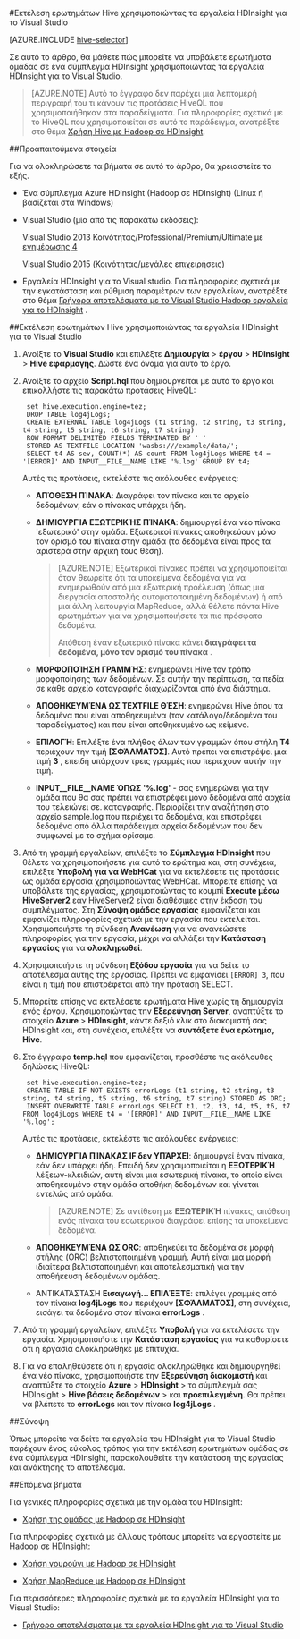<properties
   pageTitle="Hive ερωτήματος με τα εργαλεία Hadoop για το Visual Studio | Microsoft Azure"
   description="Μάθετε πώς να χρησιμοποιείτε Hive με Hadoop στη χρήση των εργαλείων Visual Studio Hadoop HDInsight."
   services="hdinsight"
   documentationCenter=""
   authors="Blackmist"
   manager="jhubbard"
   editor="cgronlun"
    tags="azure-portal"/>

<tags
   ms.service="hdinsight"
   ms.devlang="na"
   ms.topic="article"
   ms.tgt_pltfrm="na"
   ms.workload="big-data"
   ms.date="09/06/2016"
   ms.author="larryfr"/>

#<a name="run-hive-queries-using-the-hdinsight-tools-for-visual-studio"></a>Εκτέλεση ερωτημάτων Hive χρησιμοποιώντας τα εργαλεία HDInsight για το Visual Studio

[AZURE.INCLUDE [hive-selector](../../includes/hdinsight-selector-use-hive.md)]

Σε αυτό το άρθρο, θα μάθετε πώς μπορείτε να υποβάλετε ερωτήματα ομάδας σε ένα σύμπλεγμα HDInsight χρησιμοποιώντας τα εργαλεία HDInsight για το Visual Studio.

> [AZURE.NOTE] Αυτό το έγγραφο δεν παρέχει μια λεπτομερή περιγραφή του τι κάνουν τις προτάσεις HiveQL που χρησιμοποιήθηκαν στα παραδείγματα. Για πληροφορίες σχετικά με το HiveQL που χρησιμοποιείται σε αυτό το παράδειγμα, ανατρέξτε στο θέμα [Χρήση Hive με Hadoop σε HDInsight](hdinsight-use-hive.md).

##<a id="prereq"></a>Προαπαιτούμενα στοιχεία

Για να ολοκληρώσετε τα βήματα σε αυτό το άρθρο, θα χρειαστείτε τα εξής.

* Ένα σύμπλεγμα Azure HDInsight (Hadoop σε HDInsight) (Linux ή βασίζεται στα Windows)

* Visual Studio (μία από τις παρακάτω εκδόσεις):

    Visual Studio 2013 Κοινότητας/Professional/Premium/Ultimate με [ενημέρωσης 4](https://www.microsoft.com/download/details.aspx?id=44921)

    Visual Studio 2015 (Κοινότητας/μεγάλες επιχειρήσεις)

- Εργαλεία HDInsight για το Visual studio. Για πληροφορίες σχετικά με την εγκατάσταση και ρύθμιση παραμέτρων των εργαλείων, ανατρέξτε στο θέμα [Γρήγορα αποτελέσματα με το Visual Studio Hadoop εργαλεία για το HDInsight](hdinsight-hadoop-visual-studio-tools-get-started.md) .

##<a id="run"></a>Εκτέλεση ερωτημάτων Hive χρησιμοποιώντας τα εργαλεία HDInsight για το Visual Studio

1. Ανοίξτε το **Visual Studio** και επιλέξτε **Δημιουργία** > **έργου** > **HDInsight** > **Hive εφαρμογής**. Δώστε ένα όνομα για αυτό το έργο.

2. Ανοίξτε το αρχείο **Script.hql** που δημιουργείται με αυτό το έργο και επικολλήστε τις παρακάτω προτάσεις HiveQL:

        set hive.execution.engine=tez;
        DROP TABLE log4jLogs;
        CREATE EXTERNAL TABLE log4jLogs (t1 string, t2 string, t3 string, t4 string, t5 string, t6 string, t7 string)
        ROW FORMAT DELIMITED FIELDS TERMINATED BY ' '
        STORED AS TEXTFILE LOCATION 'wasbs:///example/data/';
        SELECT t4 AS sev, COUNT(*) AS count FROM log4jLogs WHERE t4 = '[ERROR]' AND INPUT__FILE__NAME LIKE '%.log' GROUP BY t4;

    Αυτές τις προτάσεις, εκτελέστε τις ακόλουθες ενέργειες:

    * **ΑΠΌΘΕΣΗ ΠΊΝΑΚΑ**: Διαγράφει τον πίνακα και το αρχείο δεδομένων, εάν ο πίνακας υπάρχει ήδη.
    * **ΔΗΜΙΟΥΡΓΊΑ ΕΞΩΤΕΡΙΚΉΣ ΠΊΝΑΚΑ**: δημιουργεί ένα νέο πίνακα 'εξωτερικό' στην ομάδα. Εξωτερικοί πίνακες αποθηκεύουν μόνο τον ορισμό του πίνακα στην ομάδα (τα δεδομένα είναι προς τα αριστερά στην αρχική τους θέση).

        > [AZURE.NOTE] Εξωτερικοί πίνακες πρέπει να χρησιμοποιείται όταν θεωρείτε ότι τα υποκείμενα δεδομένα για να ενημερωθούν από μια εξωτερική προέλευση (όπως μια διεργασία αποστολής αυτοματοποιημένη δεδομένων) ή από μια άλλη λειτουργία MapReduce, αλλά θέλετε πάντα Hive ερωτημάτων για να χρησιμοποιήσετε τα πιο πρόσφατα δεδομένα.
        >
        > Απόθεση έναν εξωτερικό πίνακα κάνει **διαγράφει τα δεδομένα, μόνο τον ορισμό του πίνακα** .

    * **ΜΟΡΦΟΠΟΊΗΣΗ ΓΡΑΜΜΉΣ**: ενημερώνει Hive τον τρόπο μορφοποίησης των δεδομένων. Σε αυτήν την περίπτωση, τα πεδία σε κάθε αρχείο καταγραφής διαχωρίζονται από ένα διάστημα.
    * **ΑΠΟΘΗΚΕΥΜΈΝΑ ΩΣ TEXTFILE ΘΈΣΗ**: ενημερώνει Hive όπου τα δεδομένα που είναι αποθηκευμένα (τον κατάλογο/δεδομένα του παραδείγματος) και που είναι αποθηκευμένο ως κείμενο.
    * **ΕΠΙΛΟΓΉ**: Επιλέξτε ένα πλήθος όλων των γραμμών όπου στήλη **Τ4** περιέχουν την τιμή **[ΣΦΆΛΜΑΤΟΣ]**. Αυτό πρέπει να επιστρέψει μια τιμή **3** , επειδή υπάρχουν τρεις γραμμές που περιέχουν αυτήν την τιμή.
    * **INPUT__FILE__NAME ΌΠΩΣ '%.log'** - σας ενημερώνει για την ομάδα που θα σας πρέπει να επιστρέφει μόνο δεδομένα από αρχεία που τελειώνει σε. καταγραφής. Περιορίζει την αναζήτηση στο αρχείο sample.log που περιέχει τα δεδομένα, και επιστρέφει δεδομένα από άλλα παράδειγμα αρχεία δεδομένων που δεν συμφωνεί με το σχήμα ορίσαμε.

3. Από τη γραμμή εργαλείων, επιλέξτε το **Σύμπλεγμα HDInsight** που θέλετε να χρησιμοποιήσετε για αυτό το ερώτημα και, στη συνέχεια, επιλέξτε **Υποβολή για να WebHCat** για να εκτελέσετε τις προτάσεις ως ομάδα εργασία χρησιμοποιώντας WebHCat. Μπορείτε επίσης να υποβάλετε της εργασίας, χρησιμοποιώντας το κουμπί __Execute μέσω HiveServer2__ εάν HiveServer2 είναι διαθέσιμες στην έκδοση του συμπλέγματος. Στη **Σύνοψη ομάδας εργασίας** εμφανίζεται και εμφανίζει πληροφορίες σχετικά με την εργασία που εκτελείται. Χρησιμοποιήστε τη σύνδεση **Ανανέωση** για να ανανεώσετε πληροφορίες για την εργασία, μέχρι να αλλάξει την **Κατάσταση εργασίας** για να **ολοκληρωθεί**.

4. Χρησιμοποιήστε τη σύνδεση **Εξόδου εργασία** για να δείτε το αποτέλεσμα αυτής της εργασίας. Πρέπει να εμφανίσει `[ERROR] 3`, που είναι η τιμή που επιστρέφεται από την πρόταση SELECT.

5. Μπορείτε επίσης να εκτελέσετε ερωτήματα Hive χωρίς τη δημιουργία ενός έργου. Χρησιμοποιώντας την **Εξερεύνηση Server**, αναπτύξτε το στοιχείο **Azure** > **HDInsight**, κάντε δεξιό κλικ στο διακομιστή σας HDInsight και, στη συνέχεια, επιλέξτε να **συντάξετε ένα ερώτημα, Hive**.

6. Στο έγγραφο **temp.hql** που εμφανίζεται, προσθέστε τις ακόλουθες δηλώσεις HiveQL:

        set hive.execution.engine=tez;
        CREATE TABLE IF NOT EXISTS errorLogs (t1 string, t2 string, t3 string, t4 string, t5 string, t6 string, t7 string) STORED AS ORC;
        INSERT OVERWRITE TABLE errorLogs SELECT t1, t2, t3, t4, t5, t6, t7 FROM log4jLogs WHERE t4 = '[ERROR]' AND INPUT__FILE__NAME LIKE '%.log';

    Αυτές τις προτάσεις, εκτελέστε τις ακόλουθες ενέργειες:

    * **ΔΗΜΙΟΥΡΓΊΑ ΠΊΝΑΚΑΣ IF δεν ΥΠΆΡΧΕΙ**: δημιουργεί έναν πίνακα, εάν δεν υπάρχει ήδη. Επειδή δεν χρησιμοποιείται η **ΕΞΩΤΕΡΙΚΉ** λέξεων-κλειδιών, αυτή είναι μια εσωτερική πίνακα, το οποίο είναι αποθηκευμένο στην ομάδα αποθήκη δεδομένων και γίνεται εντελώς από ομάδα.

        > [AZURE.NOTE] Σε αντίθεση με **ΕΞΩΤΕΡΙΚΉ** πίνακες, απόθεση ενός πίνακα του εσωτερικού διαγράφει επίσης τα υποκείμενα δεδομένα.

    * **ΑΠΟΘΗΚΕΥΜΈΝΑ ΩΣ ORC**: αποθηκεύει τα δεδομένα σε μορφή στήλης (ORC) βελτιστοποιημένη γραμμή. Αυτή είναι μια μορφή ιδιαίτερα βελτιστοποιημένη και αποτελεσματική για την αποθήκευση δεδομένων ομάδας.
    * ΑΝΤΙΚΑΤΆΣΤΑΣΗ **Εισαγωγή... ΕΠΙΛΈΞΤΕ**: επιλέγει γραμμές από τον πίνακα **log4jLogs** που περιέχουν **[ΣΦΆΛΜΑΤΟΣ]**, στη συνέχεια, εισάγει τα δεδομένα στον πίνακα **errorLogs** .

7. Από τη γραμμή εργαλείων, επιλέξτε **Υποβολή** για να εκτελέσετε την εργασία. Χρησιμοποιήστε την **Κατάσταση εργασίας** για να καθορίσετε ότι η εργασία ολοκληρώθηκε με επιτυχία.

8. Για να επαληθεύσετε ότι η εργασία ολοκληρώθηκε και δημιουργηθεί ένα νέο πίνακα, χρησιμοποιήστε την **Εξερεύνηση διακομιστή** και αναπτύξτε το στοιχείο **Azure** > **HDInsight** > το σύμπλεγμά σας HDInsight > **Hive βάσεις δεδομένων** > και **προεπιλεγμένη**. Θα πρέπει να βλέπετε το **errorLogs** και τον πίνακα **log4jLogs** .

##<a id="summary"></a>Σύνοψη

Όπως μπορείτε να δείτε τα εργαλεία του HDInsight για το Visual Studio παρέχουν ένας εύκολος τρόπος για την εκτέλεση ερωτημάτων ομάδας σε ένα σύμπλεγμα HDInsight, παρακολουθείτε την κατάσταση της εργασίας και ανάκτησης το αποτέλεσμα.

##<a id="nextsteps"></a>Επόμενα βήματα

Για γενικές πληροφορίες σχετικά με την ομάδα του HDInsight:

* [Χρήση της ομάδας με Hadoop σε HDInsight](hdinsight-use-hive.md)

Για πληροφορίες σχετικά με άλλους τρόπους μπορείτε να εργαστείτε με Hadoop σε HDInsight:

* [Χρήση γουρούνι με Hadoop σε HDInsight](hdinsight-use-pig.md)

* [Χρήση MapReduce με Hadoop σε HDInsight](hdinsight-use-mapreduce.md)

Για περισσότερες πληροφορίες σχετικά με τα εργαλεία HDInsight για το Visual Studio:

* [Γρήγορα αποτελέσματα με τα εργαλεία HDInsight για το Visual Studio](../HDInsight/hdinsight-hadoop-visual-studio-tools-get-started.md)


[hdinsight-sdk-documentation]: http://msdnstage.redmond.corp.microsoft.com/library/dn479185.aspx

[azure-purchase-options]: http://azure.microsoft.com/pricing/purchase-options/
[azure-member-offers]: http://azure.microsoft.com/pricing/member-offers/
[azure-free-trial]: http://azure.microsoft.com/pricing/free-trial/

[apache-tez]: http://tez.apache.org
[apache-hive]: http://hive.apache.org/
[apache-log4j]: http://en.wikipedia.org/wiki/Log4j
[hive-on-tez-wiki]: https://cwiki.apache.org/confluence/display/Hive/Hive+on+Tez
[import-to-excel]: http://azure.microsoft.com/documentation/articles/hdinsight-connect-excel-power-query/


[hdinsight-use-oozie]: hdinsight-use-oozie.md
[hdinsight-analyze-flight-data]: hdinsight-analyze-flight-delay-data.md



[hdinsight-storage]: hdinsight-hadoop-use-blob-storage.md

[hdinsight-provision]: hdinsight-provision-clusters.md
[hdinsight-submit-jobs]: hdinsight-submit-hadoop-jobs-programmatically.md
[hdinsight-upload-data]: hdinsight-upload-data.md
[hdinsight-get-started]: hdinsight-hadoop-linux-tutorial-get-started.md

[powershell-here-strings]: http://technet.microsoft.com/library/ee692792.aspx

[image-hdi-hive-powershell]: ./media/hdinsight-use-hive/HDI.HIVE.PowerShell.png
[img-hdi-hive-powershell-output]: ./media/hdinsight-use-hive/HDI.Hive.PowerShell.Output.png
[image-hdi-hive-architecture]: ./media/hdinsight-use-hive/HDI.Hive.Architecture.png
